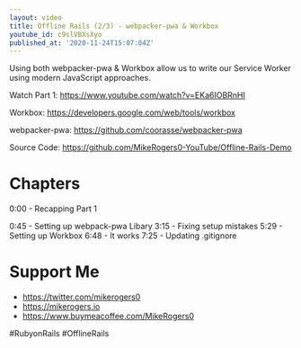 ```yaml
---
layout: video
title: Offline Rails (2/3) - webpacker-pwa & Workbox
youtube_id: c9slVBXsXyo
published_at: '2020-11-24T15:07:04Z'
---
```

Using both webpacker-pwa & Workbox allow us to write our Service Worker using modern JavaScript approaches.

Watch Part 1: https://www.youtube.com/watch?v=EKa6IOBRnHI

Workbox: https://developers.google.com/web/tools/workbox

webpacker-pwa: https://github.com/coorasse/webpacker-pwa

Source Code: https://github.com/MikeRogers0-YouTube/Offline-Rails-Demo

# Chapters

0:00 - Recapping Part 1

0:45 - Setting up webpack-pwa Libary
3:15 - Fixing setup mistakes
5:29 - Setting up Workbox
6:48 - It works
7:25 - Updating .gitignore

# Support Me

- https://twitter.com/mikerogers0
- https://mikerogers.io
- https://www.buymeacoffee.com/MikeRogers0

#RubyonRails
#OfflineRails